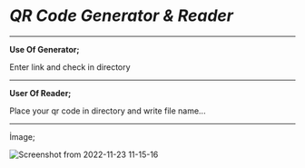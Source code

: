 # ***QR Code Generator & Reader***


______________________________
**Use Of Generator;**

Enter link and check in directory

---

**User Of Reader;**

Place your qr code in directory and write file name...
_____________________________


İmage;


![Screenshot from 2022-11-23 11-15-16](https://user-images.githubusercontent.com/101043132/203498827-3e00be7c-7d11-4899-bcd9-0118603e12e4.png)

